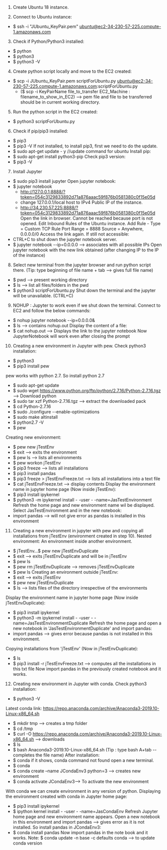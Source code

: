 1.	Create Ubuntu 18 instance.

2.	Connect to Ubuntu instance:

- $ ssh -i "JUbuntu_KeyPair.pem" ubuntu@ec2-34-230-57-225.compute-1.amazonaws.com

3.	Check if Python/Python3 installed:
- $ python
- $ python3
- $ python3 -V

4.	Create python script locally and move to the EC2 created:
- $ scp -i JUbuntu_KeyPair.pem scriptForUbuntu.py ubuntu@ec2-34-230-57-225.compute-1.amazonaws.com:scriptForUbuntu.py
  - ($ scp -i KeyPairName file_to_transfer EC2_Machine : filename_to_show_in_EC2) --> pem file and file to be transferred should be in current working directory.
5.	Run the python script in the EC2 created:
- $ python3 scriptForUbuntu.py
6.	Check if pip/pip3 installed:
- $ pip3
- $ pip3 -V
If not installed, to install pip3, first we need to do the update.
- $ sudo apt-get update - y //update command for ubuntu
Install pip:
- $ sudo apt-get install python3-pip
Check pip3 version:
- $ pip3 -V
7.	Install Jupyter
- $ sudo pip3 install jupyter
Open jupyter notebook:
- $ jupyter notebook
  - http://127.0.0.1:8888/?token=054c3129833892d71a876aaac59f876b0581380c0f15e05d
  - change 127.0.0.1/local host to IPv4 Public IP of the instance.
  - http://34.230.57.225:8888/?token=054c3129833892d71a876aaac59f876b0581380c0f15e05d
Open the link in browser. Cannot be reached because port is not opened.
Edit Inbound Rules of the Ubuntu instance.
  Add Rule - 
    Type = Custom TCP Rule
    Port Range = 8888
    Source = Anywhere, 0.0.0.0/0
Access the link again. If still not accessible:
- CTRL+C to shut down the jupyter notebook server.
- $ jupyter notebook --ip=0.0.0.0 --> associates with all possible IPs
Open jupyter notebook with the new link obtained (after changing IP to the IP of the instance)
8.	Select new terminal from the jupyter browser and run python script there.
(Tip: type beginning of file name + tab --> gives full file name)
- $ pwd --> present working directory
- $ ls --> list all files/folders in the pwd
- $ python3 scriptForUbuntu.py
Shut down the terminal and the jupyter will be unavailable. (CTRL+C)
9.	NOHUP : Jupyter to work even if we shut down the terminal. Connect to EC2 and follow the below commands:
- $ nohup jupyter notebook --ip=0.0.0.0&
- $ ls --> contains nohup.out
Display the content of a file:
- $ cat nohup.out --> Displays the link to the jupyter notebook
Now JupyterNotebook will work even after closing the prompt
10.	Creating a new environment in Jupyter with pew.
Check python3 installation:
- $ python3
- $ pip3 install pew

pew works with python 2.7. So install python 2.7

- $ sudo apt-get update
- $ sudo wget https://www.python.org/ftp/python/2.7.16/Python-2.7.16.tgz --> Download python
- $ sudo tar xzf Python-2.7.16.tgz --> extract the downloaded pack
- $ cd Python-2.7.16
- $ sudo ./configure --enable-optimizations
- $ sudo make altinstall
- $ python2.7 -V
- $ pew

Creating new environment:
- $ pew new jTestEnv
- $ exit --> exits the environment
- $ pew ls --> lists all environments
- $ pew workon jTestEnv
- $ pip3 freeze --> lists all installations
- $ pip3 install pandas
- $ pip3 freeze > jTestEnvFreeze.txt --> lists all installations into a text file
- $ cat jTestEnvFreeze.txt --> display contents
Display the environment name in jupyter home page (Now inside jTestEnv):
- $ pip3 install ipykernel
- $ python3 -m ipykernel install - -user - -name=JasTestEnvironment
Refresh the home page and new environment name wil be displayed.
Select JasTestEnvironment and in the new notebook:
- import pandas --> will not give error as pandas is installed in this environment

11.	Creating a new environment in jupyter with pew and copying all installations from jTestEnv (environment created in step 10).
Nested environment: An environment inside another environment.
- $ jTestEnv…$ pew new jTestEnvDuplicate
- $ exit --> exits jTestEnvDuplicate and will be in jTestEnv
- $ pew ls
- $ pew rm jTestEnvDuplicate --> removes jTestEnvDuplicate
- $ pew ls
Creating an environment outside jTestEnv:
- $ exit --> exits jTestEnv
- $ pew new jTestEnvDuplicate
- $ ls --> lists files of the directory irrespective of the environments

Display the environment name in jupyter home page (Now inside jTestEnvDuplicate):
- $ pip3 install ipykernel
- $ python3 -m ipykernel install - -user - -name=JasTestEnvironmentDuplicate
Refresh the home page and open a new notebook in 'JasTestEnvironmentDuplicate' and import pandas:
- import pandas --> gives error because pandas is not installed in this environment.

Copying installations from 'jTestEnv' (Now in jTestEnvDuplicate):
- $ ls
- $ pip3 install -r jTestEnvFreeze.txt --> computes all the installations in this txt file
Now import pandas in the previously created notebook and it works.

12.	Creating new environment in Jupyter with conda.
Check python3 installation:
- $ python3 -V

Latest conda link:
https://repo.anaconda.com/archive/Anaconda3-2019.10-Linux-x86_64.sh
- $ mkdir tmp --> creates a tmp folder
- $ cd /tmp
- $ curl -O https://repo.anaconda.com/archive/Anaconda3-2019.10-Linux-x86_64.sh --> downloads
- $ ls
- $ bash Anaconda3-2019.10-Linux-x86_64.sh (Tip : type bash A+tab -- completes the file name)
After installation:
- $ conda
if it shows, conda command not found open a new terminal.
- $ conda
- $ conda create –name JCondaEnv3 python=3 --> creates new environment
- $ conda activate JCondaEnv3--> To activate the new environment

With conda we can create environment in any version of python.
Displaying the environment created with conda in Jupyter home page:
- $ pip3 install ipykernel
- $ ipython kernel install - -user - -name=JasCondaEnv
Refresh Jupyter home page and new environment name appears. Open a new notebook in this environment and import pandas --> gives error as it is not installed. So install pandas in JCondaEnv3:
- $ conda install pandas
Now import pandas in the note book and it works.
Note: $ conda update  -n base -c defaults conda --> to update conda version
